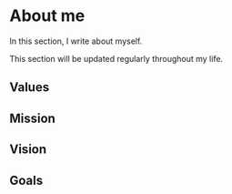 # About me

In this section, I write about myself.

This section will be updated regularly throughout my life.

## Values

## Mission

## Vision

## Goals